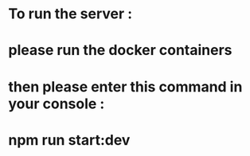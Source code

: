 # To run the server :
# please run the docker containers

# then please enter this command in your console :
# npm run start:dev